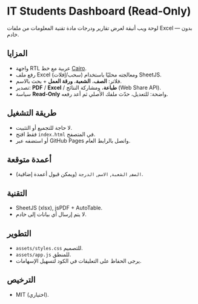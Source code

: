 # IT Students Dashboard (Read-Only)

لوحة ويب أنيقة لعرض تقارير ودرجات مادة تقنية المعلومات من ملفات Excel — بدون خادم.

## المزايا
- واجهة RTL عربية مع خط [Cairo](https://fonts.google.com/specimen/Cairo).
- رفع ملف Excel (سحب/إفلات) ومعالجته محليًا باستخدام SheetJS.
- فلاتر: **الصف**، **الشعبة**، **ورقة العمل** + بحث بالاسم.
- تصدير: **PDF** / **Excel** / **طباعة**، ومشاركة النتائج (Web Share API).
- سياسة **Read-Only** واضحة: للتعديل، حدّث ملفك الأصلي ثم أعد رفعه.

## طريقة التشغيل
- لا حاجة للتجميع أو التثبيت.
- فقط افتح `index.html` في المتصفح.
- أو استضفه عبر GitHub Pages واتصل بالرابط العام.

## أعمدة متوقعة
- `الصف`, `الشعبة`, `الاسم`, `الدرجة` (ويمكن قبول أعمدة إضافية).

## التقنية
- SheetJS (xlsx), jsPDF + AutoTable.
- لا يتم إرسال أي بيانات إلى خادم.

## التطوير
- `assets/styles.css` للتصميم.
- `assets/app.js` للمنطق.
- يرجى الحفاظ على التعليقات في الكود لتسهيل الإسهامات.

## الترخيص
- MIT (اختياري).
